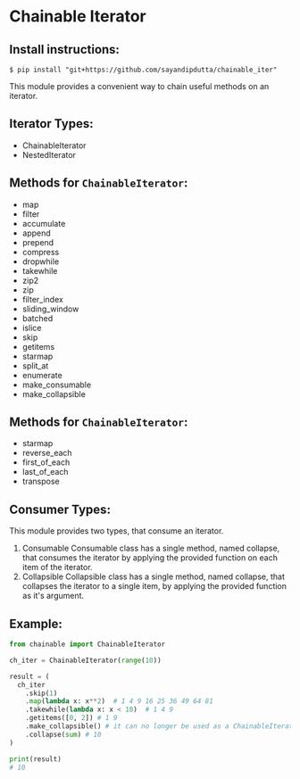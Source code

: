 # Chainable Iterator

## Install instructions:
```shell
$ pip install "git+https://github.com/sayandipdutta/chainable_iter"
```

This module provides a convenient way to chain useful methods on an iterator.

## Iterator Types:
- ChainableIterator
- NestedIterator

## Methods for `ChainableIterator`:
- map
- filter
- accumulate
- append
- prepend
- compress
- dropwhile
- takewhile
- zip2
- zip
- filter_index
- sliding_window
- batched
- islice
- skip
- getitems
- starmap
- split_at
- enumerate
- make_consumable
- make_collapsible


## Methods for `ChainableIterator`:
- starmap
- reverse_each
- first_of_each
- last_of_each
- transpose

## Consumer Types:
This module provides two types, that consume an iterator.
1. Consumable
  Consumable class has a single method, named collapse, that consumes the iterator
  by applying the provided function on each item of the iterator.
2. Collapsible
  Collapsible class has a single method, named collapse, that collapses the iterator
  to a single item, by applying the provided function as it's argument.

## Example:
```python
from chainable import ChainableIterator

ch_iter = ChainableIterator(range(10))

result = (
  ch_iter
    .skip(1)
    .map(lambda x: x**2)  # 1 4 9 16 25 36 49 64 81
    .takewhile(lambda x: x < 10)  # 1 4 9
    .getitems([0, 2]) # 1 9
    .make_collapsible() # it can no longer be used as a ChainableIterator
    .collapse(sum) # 10
)

print(result)
# 10
```
